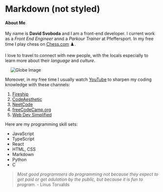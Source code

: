 #  Markdown (not styled)

#### About Me

My name is  **David Svoboda** and I am a front-end developer.  I current work as a _Front End Engineer_ annd a _Parkour Trainer_ at Pfeffersport. In my free time I play chess on [Chess.com](https://www.chess.com/) ♟️.

I love to travel to connect with new people, with the locals especially to learn more about their _language_ and _culture_.

&emsp;
![Globe Image](https://assets.ltkcontent.com/images/7206/examples-of-culture_27c5571306.jpg)

Moreover, in my free time I usually watch [YouTube](youtube.com) to sharpen my coding knowledge with these channels:

1. [Fireship](https://www.youtube.com/@Fireship)
2. [CodeAesthetic](https://www.youtube.com/@CodeAesthetic)
3. [NeetCode](https://www.youtube.com/@NeetCode)
4. [freeCodeCamp.org](https://www.youtube.com/@freecodecamp)
5. [Web Dev Simplified](https://www.youtube.com/@WebDevSimplified)

Here are my programming skill sets:
- JavaScript
- TypeScript
- React
- HTML, CSS
- Markdown
- Python
- C

> _Most good programmers do programming not because they expect to get paid or get adulation by the public, but because it is fun to program._ - Linus Torvalds